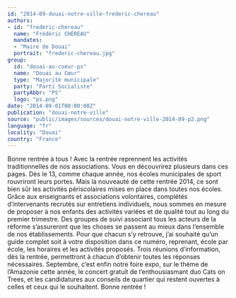 ```yaml
---
id: "2014-09-douai-notre-ville-frederic-chereau"
authors:
- id: "frederic-chereau"
  name: "Frédéric CHÉREAU"
  mandates: 
  - "Maire de Douai"
  portrait: "frederic-chereau.jpg"
group:
  id: "douai-au-coeur-ps"
  name: "Douai au Cœur"
  type: "Majorité municipale"
  party: "Parti Socialiste"
  partyAbbr: "PS"
  logo: "ps.png"
date: "2014-09-01T00:00:00Z"
publication: "douai-notre-ville"
source: "public/images/sources/douai-notre-ville-2014-09-p2.png"
language: "fr"
locality: "Douai"
country: "France"
---
```


Bonne rentrée à tous !
Avec la rentrée reprennent les activités traditionnelles de nos associations. Vous en découvrirez plusieurs dans ces pages. Dès le 13, comme chaque année, nos écoles municipales de sport rouvriront leurs portes.
Mais la nouveauté de cette rentrée 2014, ce sont bien sûr les activités périscolaires mises en place dans toutes nos écoles. Grâce aux enseignants et associations volontaires, complétés d’intervenants recrutés sur entretiens individuels, nous sommes en mesure de proposer à nos enfants des activités variées et de qualité tout au long du premier trimestre. Des groupes de suivi associant tous les acteurs de la réforme s’assureront que les choses se passent au mieux dans l’ensemble de nos établissements.
Pour que chacun s’y retrouve, j’ai souhaité qu’un guide complet soit à votre disposition dans ce numéro, reprenant, école par école, les horaires et les activités proposés. Trois réunions d’information, dès la rentrée, permettront à chacun d’obtenir toutes les réponses nécessaires.
Septembre, c’est enfin notre foire expo, sur le thème de l’Amazonie cette année, le concert gratuit de l’enthousiasmant duo Cats on Trees, et les candidatures aux conseils de quartier qui restent ouvertes à celles et ceux qui le souhaitent. Bonne rentrée !
